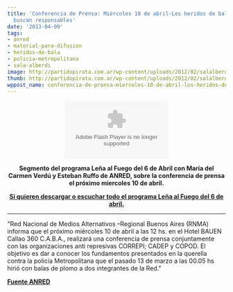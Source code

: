 ```yaml
---
title: 'Conferencia de Prensa: Miércoles 10 de abril-Los heridos de bala de plomo
  buscan responsables'
date: '2013-04-09'
tags:
- anred
- material-para-difusion
- heridos-de-bala
- policia-metropolitana
- sala-alberdi
image: http://partidopirata.com.ar/wp-content/uploads/2012/02/salalberdi.jpg
thumb: http://partidopirata.com.ar/wp-content/uploads/2012/02/salalberdi-150x150.jpg
wppost_name: conferencia-de-prensa-miercoles-10-de-abril-los-heridos-de-bala-de-plomo-buscan-responsables
---
```


<center>
<object id="player1933082" width="240" height="133" classid="clsid:d27cdb6e-ae6d-11cf-96b8-444553540000" codebase="http://download.macromedia.com/pub/shockwave/cabs/flash/swflash.cab#version=6,0,40,0"><param name="AllowScriptAccess" value="always" /><param name="allowFullScreen" value="true" /><param name="wmode" value="transparent" /><param name="src" value="http://www.ivoox.com/playerivoox_ee_1933082_1.html" /><param name="allowfullscreen" value="true" /><param name="allowscriptaccess" value="always" /><embed id="player1933082" width="240" height="133" type="application/x-shockwave-flash" src="http://www.ivoox.com/playerivoox_ee_1933082_1.html" AllowScriptAccess="always" allowFullScreen="true" wmode="transparent" allowfullscreen="true" allowscriptaccess="always" /></object></center>
<p style="text-align: center;"><strong>Segmento del programa Leña al Fuego del 6 de Abril con María del Carmen Verdú y Esteban Ruffo de ANRED, sobre la conferencia de prensa el próximo miercoles 10 de abril.</strong></p>
<p style="text-align: center;"><strong><a href="http://partido-pirata.blogspot.com.ar/2013/04/lena-al-fuego-del-6-de-abril-argentina.html" target="_blank">Si quieren descargar o escuchar todo el programa Leña al Fuego del 6 de abril.</a></strong></p>


<hr />

"Red Nacional de Medios Alternativos –Regional Buenos Aires (RNMA) informa que el próximo miércoles 10 de abril a las 12 hs. en el Hotel BAUEN Callao 360 C.A.B.A., realizará una conferencia de prensa conjuntamente con las organizaciones anti represivas CORREPI; CADEP y COPOD. El objetivo es dar a conocer los fundamentos presentados en la querella contra la policía Metropolitana que el pasado 13 de marzo a las 00.05 hs hirió con balas de plomo a dos integrantes de la Red."

<strong><a href="http://anred.org/spip.php?article6004" target="_blank">Fuente ANRED</a></strong>
